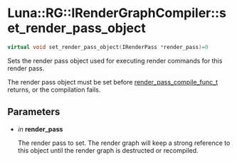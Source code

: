 # Luna::RG::IRenderGraphCompiler::set_render_pass_object

```c++
virtual void set_render_pass_object(IRenderPass *render_pass)=0
```

Sets the render pass object used for executing render commands for this render pass. 

The render pass object must be set before [render_pass_compile_func_t](group___r_g_1ga29cde016e174eac299bb35d43ac56643.md) returns, or the compilation fails. 

## Parameters
* *in* **render_pass**

    The render pass to set. The render graph will keep a strong reference to this object until the render graph is destructed or recompiled. 

